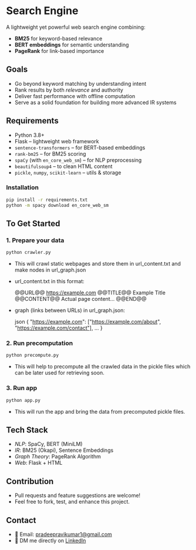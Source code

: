 # Search Engine

A lightweight yet powerful web search engine combining:

- **BM25** for keyword-based relevance  
- **BERT embeddings** for semantic understanding  
- **PageRank** for link-based importance

## Goals

- Go beyond keyword matching by understanding intent
- Rank results by both *relevance* and authority
- Deliver fast performance with offline computation  
- Serve as a solid foundation for building more advanced IR systems  


## Requirements

- Python 3.8+
- Flask – lightweight web framework  
- `sentence-transformers` – for BERT-based embeddings  
- `rank-bm25` – for BM25 scoring  
- `spaCy` (with `en_core_web_sm`) – for NLP preprocessing  
- `beautifulsoup4` – to clean HTML content  
- `pickle`, `numpy`, `scikit-learn` – utils & storage

### Installation

```bash
pip install -r requirements.txt
python -m spacy download en_core_web_sm
```


## To Get Started

### 1. Prepare your data

```bash
python crawler.py
```
* This will crawl static webpages and store them in url_content.txt and make nodes in url_graph.json
  
* url_content.txt in this format:

  @@URL@@ https://example.com
  @@TITLE@@ Example Title
  @@CONTENT@@ Actual page content...
  @@END@@
  
* graph (links between URLs) in url_graph.json:

  json
  {
    "https://example.com": ["https://example.com/about", "https://example.com/contact"],
    ...
  }
  

### 2. Run precomputation

```bash
python precompute.py
```

*  This will help to precompute all the crawled data in the pickle files which can be later used for retrieving soon.

### 3. Run app

```bash
python app.py
```

* This will run the app and bring the data from precomputed pickle files.

## Tech Stack

* *NLP*: SpaCy, BERT (MiniLM)
* *IR*: BM25 (Okapi), Sentence Embeddings
* *Graph Theory*: PageRank Algorithm
* *Web*: Flask + HTML

## Contribution 
 * Pull requests and feature suggestions are welcome!
 * Feel free to fork, test, and enhance this project.

## Contact
 - 📧 Email: [pradeepravikumar1@gmail.com](mailto:pradeepravikumar1@gmail.com)
 - 💬 DM me directly on [LinkedIn](https://www.linkedin.com/in/pradeep-ravikumar)


